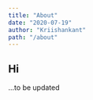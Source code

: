 ```yaml
---
title: "About"
date: "2020-07-19"
author: "Kriishankant"
path: "/about"
---
```


## Hi 

...to be updated 
